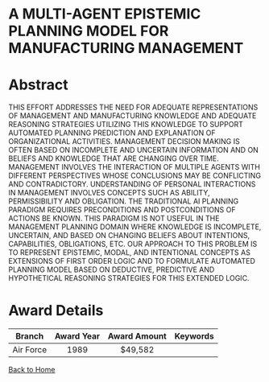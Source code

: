 
A MULTI-AGENT EPISTEMIC PLANNING MODEL FOR MANUFACTURING MANAGEMENT
===================================================================

# Abstract


THIS EFFORT ADDRESSES THE NEED FOR ADEQUATE REPRESENTATIONS OF MANAGEMENT AND MANUFACTURING KNOWLEDGE AND ADEQUATE REASONING STRATEGIES UTILIZING THIS KNOWLEDGE TO SUPPORT AUTOMATED PLANNING PREDICTION AND EXPLANATION OF ORGANIZATIONAL ACTIVITIES. MANAGEMENT DECISION MAKING IS OFTEN BASED ON INCOMPLETE AND UNCERTAIN INFORMATION AND ON BELIEFS AND KNOWLEDGE THAT ARE CHANGING OVER TIME. MANAGEMENT INVOLVES THE INTERACTION OF MULTIPLE AGENTS WITH DIFFERENT PERSPECTIVES WHOSE CONCLUSIONS MAY BE CONFLICTING AND CONTRADICTORY. UNDERSTANDING OF PERSONAL INTERACTIONS IN MANAGEMENT INVOLVES CONCEPTS SUCH AS ABILITY, PERMISSIBILITY AND OBLIGATION. THE TRADITIONAL AI PLANNING PARADIGM REQUIRES PRECONDITIONS AND POSTCONDITIONS OF ACTIONS BE KNOWN. THIS PARADIGM IS NOT USEFUL IN THE MANAGEMENT PLANNING DOMAIN WHERE KNOWLEDGE IS INCOMPLETE, UNCERTAIN, AND BASED ON CHANGING BELIEFS ABOUT INTENTIONS, CAPABILITIES, OBLIGATIONS, ETC. OUR APPROACH TO THIS PROBLEM IS TO REPRESENT EPISTEMIC, MODAL, AND INTENTIONAL CONCEPTS AS EXTENSIONS OF FIRST ORDER LOGIC AND TO FORMULATE AUTOMATED PLANNING MODEL BASED ON DEDUCTIVE, PREDICTIVE AND HYPOTHETICAL REASONING STRATEGIES FOR THIS EXTENDED LOGIC.  

# Award Details

|Branch|Award Year|Award Amount|Keywords|
| :---: | :---: | :---: | :---: |
|Air Force|1989|$49,582||
  
  


[Back to Home](https://github.com/chrischow/dod_sbir_awards/Reports/CC/#943)
